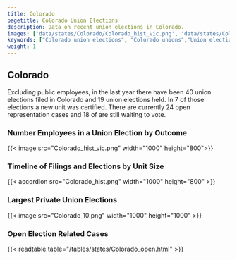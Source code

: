 ```yaml
---
title: Colorado
pagetitle: Colorado Union Elections
description: Data on recent union elections in Colorado.
images: ['data/states/Colorado/Colorado_hist_vic.png', 'data/states/Colorado/Colorado_hist_size.png', 'data/states/Colorado/Colorado_10.png']
keywords: ["Colorado union elections", "Colorado unions","Union elections"]
weight: 1
---
```

##  Colorado

Excluding public employees, in the last year there have been 40 union elections filed in Colorado and 19 union elections held. In 7 of those elections a new unit was certified. There are currently 24 open representation cases and 18 of are still waiting to vote.

### Number Employees in a Union Election by Outcome
{{< image src="Colorado_hist_vic.png" width="1000" height="800">}}

### Timeline of Filings and Elections by Unit Size
{{< accordion src="Colorado_hist.png" width="1000" height="800" >}}

### Largest Private Union Elections
{{< image src="Colorado_10.png" width="1000" height="1000"  >}}

### Open Election Related Cases
{{< readtable table="/tables/states/Colorado_open.html" >}}

